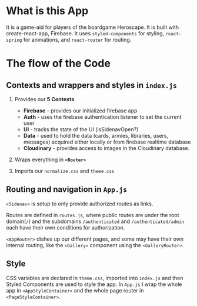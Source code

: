 # What is this App

It is a game-aid for players of the boardgame Heroscape. It is built with create-react-app, Firebase. It uses `styled-components` for styling, `react-spring` for animations, and `react-router` for routing.

# The flow of the Code

## Contexts and wrappers and styles in `index.js`

1. Provides our **5 Contexts**

    - **Firebase** - provides our initialized firebase app
    - **Auth** - uses the firebase authentication listener to set the current user
    - **UI** - tracks the state of the UI (isSidenavOpen?)
    - **Data** - used to hold the data (cards, armies, libraries, users, messages) acquired either locally or from firebase realtime database
    - **Cloudinary** - provides access to images in the Cloudinary database.

2. Wraps everything in **`<Router>`**
3. Imports our `normalize.css` and `theme.css`

## Routing and navigation in `App.js`

`<Sidenav>` is setup to only provide authorized routes as links.

Routes are defined in `routes.js`, where public routes are under the root domain(`/`) and the subdomains `/authenticated` and `/authenticated/admin` each have their own conditions for authorization.

`<AppRouter>` dishes up our different pages, and some may have their own internal routing, like the `<Gallery>` component using the `<GalleryRouter>`.

## Style

CSS variables are declared in `theme.css`, imported into `index.js` and then Styled Components are used to style the app. In `App.js` I wrap the whole app in `<AppStyleContainer>` and the whole page router in `<PageStyleContainer>`.
